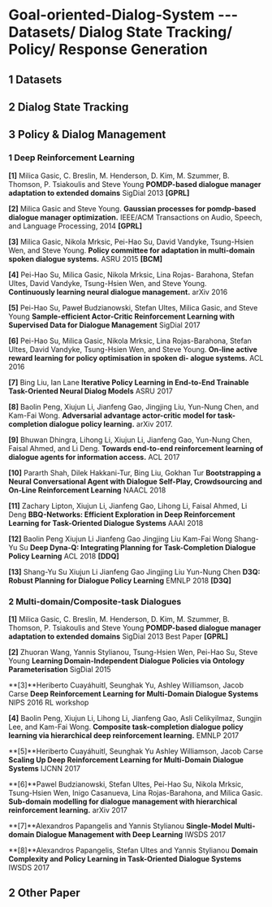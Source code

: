# Goal-oriented-Dialog-System --- Datasets/ Dialog State Tracking/ Policy/ Response Generation

## 1 Datasets

## 2 Dialog State Tracking

## 3 Policy & Dialog Management

### 1 Deep Reinforcement Learning

**[1]** Milica Gasic, C. Breslin, M. Henderson, D. Kim, M. Szummer, B. Thomson, P. Tsiakoulis and Steve Young 
**POMDP-based dialogue manager adaptation to extended domains**
SigDial 2013  **[GPRL]**

**[2]** Milica Gasic and Steve Young. 
**Gaussian processes for pomdp-based dialogue manager optimization.**
IEEE/ACM Transactions on Audio, Speech, and Language Processing, 2014 **[GPRL]**

**[3]** Milica Gasic, Nikola Mrksic, Pei-Hao Su, David Vandyke, Tsung-Hsien Wen, and Steve Young.
**Policy committee for adaptation in multi-domain spoken dialogue systems.**
ASRU 2015 **[BCM]**

**[4]** Pei-Hao Su, Milica Gasic, Nikola Mrksic, Lina Rojas- Barahona, Stefan Ultes, David Vandyke, Tsung-Hsien Wen, and Steve Young.  
**Continuously learning neural dialogue management.**
arXiv 2016

**[5]** Pei-Hao Su, Paweł Budzianowski, Stefan Ultes, Milica Gasic, and Steve Young 
**Sample-efficient Actor-Critic Reinforcement Learning with Supervised Data for Dialogue Management**
SigDial 2017

**[6]** Pei-Hao Su, Milica Gasic, Nikola Mrksic, Lina Rojas-Barahona, Stefan Ultes, David Vandyke, Tsung-Hsien Wen, and Steve Young. 
**On-line active reward learning for policy optimisation in spoken di- alogue systems.**
ACL 2016

**[7]** Bing Liu, Ian Lane
**Iterative Policy Learning in End-to-End Trainable Task-Oriented Neural Dialog Models**
ASRU 2017

**[8]** Baolin Peng, Xiujun Li, Jianfeng Gao, Jingjing Liu, Yun-Nung Chen, and Kam-Fai Wong. 
**Adversarial advantage actor-critic model for task-completion dialogue policy learning.** 
arXiv 2017.

**[9]** Bhuwan Dhingra, Lihong Li, Xiujun Li, Jianfeng Gao, Yun-Nung Chen, Faisal Ahmed, and Li Deng.
**Towards end-to-end reinforcement learning of dialogue agents for information access.**
ACL 2017

**[10]** Pararth Shah, Dilek Hakkani-Tur, Bing Liu, Gokhan Tur
**Bootstrapping a Neural Conversational Agent with Dialogue Self-Play, Crowdsourcing and On-Line Reinforcement Learning**
NAACL 2018

**[11]** Zachary Lipton, Xiujun Li, Jianfeng Gao, Lihong Li, Faisal Ahmed, Li Deng
**BBQ-Networks: Efficient Exploration in Deep Reinforcement Learning for Task-Oriented Dialogue Systems**
AAAI 2018

**[12]** Baolin Peng Xiujun Li Jianfeng Gao Jingjing Liu Kam-Fai Wong Shang-Yu Su
**Deep Dyna-Q: Integrating Planning for Task-Completion Dialogue Policy Learning**
ACL 2018 **[DDQ]**

**[13]** Shang-Yu Su Xiujun Li Jianfeng Gao Jingjing Liu Yun-Nung Chen
**D3Q: Robust Planning for Dialogue Policy Learning**
EMNLP 2018 **[D3Q]**

### 2 Multi-domain/Composite-task Dialogues

**[1]** Milica Gasic, C. Breslin, M. Henderson, D. Kim, M. Szummer, B. Thomson, P. Tsiakoulis and Steve Young 
**POMDP-based dialogue manager adaptation to extended domains**
SigDial 2013 Best Paper  **[GPRL]**

**[2]** Zhuoran Wang, Yannis Stylianou, Tsung-Hsien Wen, Pei-Hao Su, Steve Young
**Learning Domain-Independent Dialogue Policies via Ontology Parameterisation**
SigDial 2015

**[3]**Heriberto Cuayáhuitl, Seunghak Yu, Ashley Williamson, Jacob Carse
**Deep Reinforcement Learning for Multi-Domain Dialogue Systems**
NIPS 2016 RL workshop

**[4]** Baolin Peng, Xiujun Li, Lihong Li, Jianfeng Gao, Asli Celikyilmaz, Sungjin Lee, and Kam-Fai Wong. 
**Composite task-completion dialogue policy learning via hierarchical deep reinforcement learning.**
EMNLP 2017

**[5]**Heriberto Cuayáhuitl, Seunghak Yu Ashley Williamson, Jacob Carse
**Scaling Up Deep Reinforcement Learning for Multi-Domain Dialogue Systems**
IJCNN 2017

**[6]**Pawel Budzianowski, Stefan Ultes, Pei-Hao Su, Nikola Mrksic, Tsung-Hsien Wen, Inigo Casanueva, Lina Rojas-Barahona, and Milica Gasic.
**Sub-domain modelling for dialogue management with hierarchical reinforcement learning.** 
arXiv 2017

**[7]**Alexandros Papangelis and Yannis Stylianou
**Single-Model Multi-domain Dialogue Management with Deep Learning**
IWSDS 2017

**[8]**Alexandros Papangelis, Stefan Ultes and Yannis Stylianou
**Domain Complexity and Policy Learning in Task-Oriented Dialogue Systems**
IWSDS 2017


## 2 Other Paper



